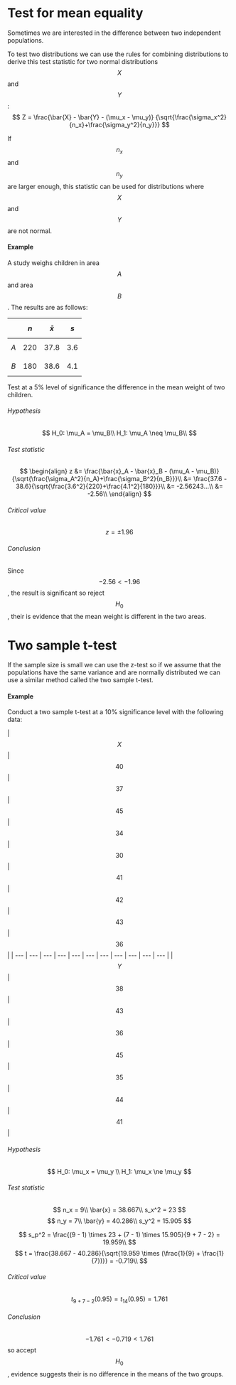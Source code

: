 # Test for mean equality
Sometimes we are interested in the difference between two independent populations.

To test two distributions we can use the rules for combining distributions to derive this test statistic for two normal distributions $$X$$ and $$Y$$:
$$
Z = \frac{\bar{X} - \bar{Y} - (\mu_x - \mu_y)}
{\sqrt{\frac{\sigma_x^2}{n_x}+\frac{\sigma_y^2}{n_y}}}
$$

If $$n_x$$ and $$n_y$$ are larger enough, this statistic can be used for distributions where $$X$$ and $$Y$$ are not normal.

#### Example
A study weighs children in area $$A$$ and area $$B$$. The results are as follows:

| | $$n$$ | $$\bar{x}$$ | $$s$$ |
| --- | --- | --- | --- |
| $$A$$ | 220 | 37.8 | 3.6 |
| $$B$$ | 180 | 38.6 | 4.1 |

Test at a 5% level of significance the difference in the mean weight of two children.	

###### Hypothesis
$$
H_0: \mu_A = \mu_B\\
H_1: \mu_A \neq \mu_B\\
$$

###### Test statistic
$$
\begin{align}
z &= \frac{\bar{x}_A - \bar{x}_B - (\mu_A - \mu_B)}{\sqrt{\frac{\sigma_A^2}{n_A}+\frac{\sigma_B^2}{n_B}}}\\
  &= \frac{37.6 - 38.6}{\sqrt{\frac{3.6^2}{220}+\frac{4.1^2}{180}}}\\
  &= -2.56243...\\
  &= -2.56\\
\end{align}
$$

###### Critical value
$$z = \pm1.96$$


###### Conclusion
Since $$-2.56 < -1.96$$, the result is significant so reject $$H_0$$, their is evidence that the mean weight is different in the two areas.

# Two sample t-test
If the sample size is small we can use the z-test so if we assume that the populations have the same variance and are normally distributed we can use a similar method called the two sample t-test. 

#### Example
Conduct a two sample t-test at a 10% significance level with the following data:

| $$X$$ | $$40$$ | $$37$$ | $$45$$ | $$34$$ | $$30$$ | $$41$$ | $$42$$ | $$43$$ | $$36$$ |
| --- | --- | --- | --- | --- | --- | --- | --- | --- | --- | --- |
| $$Y$$ | $$38$$ | $$43$$ | $$36$$ | $$45$$ | $$35$$ | $$44$$ | $$41$$ |


###### Hypothesis
$$
H_0: \mu_x = \mu_y \\
H_1: \mu_x \ne \mu_y
$$

###### Test statistic
$$
n_x = 9\\
\bar{x} = 38.667\\
s_x^2 = 23 
$$
$$
n_y = 7\\
\bar{y} = 40.286\\
s_y^2 = 15.905 
$$

$$
s_p^2 = \frac{(9 - 1) \times 23 + (7 - 1) \times 15.905}{9 + 7 - 2} = 19.959\\
$$
$$
t = \frac{38.667 - 40.286}{\sqrt{19.959 \times (\frac{1}{9} + \frac{1}{7})}} = -0.719\\
$$

###### Critical value
$$
t_{9 + 7 - 2}(0.95) = t_{14}(0.95) = 1.761
$$

###### Conclusion
$$-1.761 < -0.719 < 1.761$$ so accept $$H_0$$, evidence suggests their is no difference in the means of the two groups.